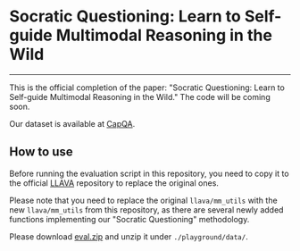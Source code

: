 # Socratic Questioning: Learn to Self-guide Multimodal Reasoning in the Wild
---

This is the official completion of the paper: "Socratic Questioning: Learn to Self-guide Multimodal Reasoning in the Wild." The code will be coming soon.

Our dataset is available at [CapQA](https://huggingface.co/datasets/wphu/CapQA).


## How to use

Before running the evaluation script in this repository, you need to copy it to the official [LLAVA](https://github.com/haotian-liu/LLaVA) repository to replace the original ones.

Please note that you need to replace the original `llava/mm_utils` with the new `llava/mm_utils` from this repository, as there are several newly added functions implementing our "Socratic Questioning" methodology.

Please download [eval.zip](https://drive.google.com/file/d/1atZSBBrAX54yYpxtVVW33zFvcnaHeFPy/view?usp=sharing) and unzip it under `./playground/data/`.
